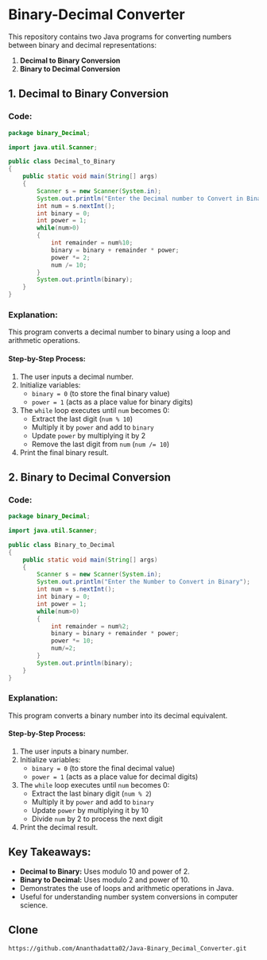 # Binary-Decimal Converter

This repository contains two Java programs for converting numbers between binary and decimal representations:
1. **Decimal to Binary Conversion**
2. **Binary to Decimal Conversion**

## 1. Decimal to Binary Conversion

### Code:

```java
package binary_Decimal;

import java.util.Scanner;

public class Decimal_to_Binary 
{
    public static void main(String[] args) 
    {
        Scanner s = new Scanner(System.in);
        System.out.println("Enter the Decimal number to Convert in Binary");
        int num = s.nextInt();
        int binary = 0;
        int power = 1;
        while(num>0)
        {
            int remainder = num%10;
            binary = binary + remainder * power;
            power *= 2;
            num /= 10;
        }
        System.out.println(binary);
    }
}
```

### Explanation:
This program converts a decimal number to binary using a loop and arithmetic operations.

#### **Step-by-Step Process:**
1. The user inputs a decimal number.
2. Initialize variables:
   - `binary = 0` (to store the final binary value)
   - `power = 1` (acts as a place value for binary digits)
3. The `while` loop executes until `num` becomes 0:
   - Extract the last digit (`num % 10`)
   - Multiply it by `power` and add to `binary`
   - Update `power` by multiplying it by 2
   - Remove the last digit from `num` (`num /= 10`)
4. Print the final binary result.

## 2. Binary to Decimal Conversion

### Code:

```java
package binary_Decimal;

import java.util.Scanner;

public class Binary_to_Decimal 
{
    public static void main(String[] args) 
    {
        Scanner s = new Scanner(System.in);
        System.out.println("Enter the Number to Convert in Binary");
        int num = s.nextInt();
        int binary = 0;
        int power = 1;
        while(num>0)
        {
            int remainder = num%2;
            binary = binary + remainder * power;
            power *= 10;
            num/=2;
        }
        System.out.println(binary);
    }
}
```

### Explanation:
This program converts a binary number into its decimal equivalent.

#### **Step-by-Step Process:**
1. The user inputs a binary number.
2. Initialize variables:
   - `binary = 0` (to store the final decimal value)
   - `power = 1` (acts as a place value for decimal digits)
3. The `while` loop executes until `num` becomes 0:
   - Extract the last binary digit (`num % 2`)
   - Multiply it by `power` and add to `binary`
   - Update `power` by multiplying it by 10
   - Divide `num` by 2 to process the next digit
4. Print the decimal result.

## Key Takeaways:
- **Decimal to Binary:** Uses modulo 10 and power of 2.
- **Binary to Decimal:** Uses modulo 2 and power of 10.
- Demonstrates the use of loops and arithmetic operations in Java.
- Useful for understanding number system conversions in computer science.

## Clone
```
https://github.com/Ananthadatta02/Java-Binary_Decimal_Converter.git
```
